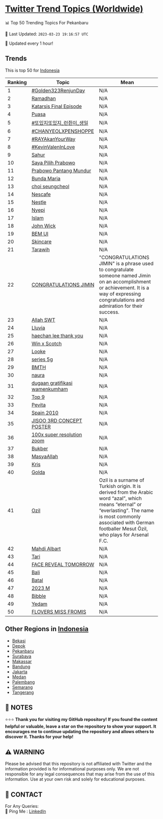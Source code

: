 [Twitter Trend Topics (Worldwide)](https://github.com/ErcinDedeoglu/Twitter-Trend-Topics)
==========


📊 Top 50 Trending Topics For Pekanbaru

📆 Last Updated: `2023-03-23 19:16:57 UTC`

🔧 Updated every 1 hour!


## Trends

This is top 50 for [Indonesia](</Indonesia>)

| Ranking | Topic | Mean |
| ------- | ------------ | ------------ |
| 1 | [#Golden323RenjunDay](http://twitter.com/search?q=%23Golden323RenjunDay) | N/A |
| 2 | [Ramadhan](http://twitter.com/search?q=Ramadhan) | N/A |
| 3 | [Katarsis Final Episode](http://twitter.com/search?q=Katarsis+Final+Episode) | N/A |
| 4 | [Puasa](http://twitter.com/search?q=Puasa) | N/A |
| 5 | [#또있지또있지_런쥔이_생일](http://twitter.com/search?q=%23%eb%98%90%ec%9e%88%ec%a7%80%eb%98%90%ec%9e%88%ec%a7%80_%eb%9f%b0%ec%a5%94%ec%9d%b4_%ec%83%9d%ec%9d%bc) | N/A |
| 6 | [#CHANYEOLXPENSHOPPE](http://twitter.com/search?q=%23CHANYEOLXPENSHOPPE) | N/A |
| 7 | [#RAYAkanYourWay](http://twitter.com/search?q=%23RAYAkanYourWay) | N/A |
| 8 | [#KevinValenInLove](http://twitter.com/search?q=%23KevinValenInLove) | N/A |
| 9 | [Sahur](http://twitter.com/search?q=Sahur) | N/A |
| 10 | [Saya Pilih Prabowo](http://twitter.com/search?q=Saya+Pilih+Prabowo) | N/A |
| 11 | [Prabowo Pantang Mundur](http://twitter.com/search?q=Prabowo+Pantang+Mundur) | N/A |
| 12 | [Bunda Maria](http://twitter.com/search?q=Bunda+Maria) | N/A |
| 13 | [choi seungcheol](http://twitter.com/search?q=choi+seungcheol) | N/A |
| 14 | [Nescafe](http://twitter.com/search?q=Nescafe) | N/A |
| 15 | [Nestle](http://twitter.com/search?q=Nestle) | N/A |
| 16 | [Nyepi](http://twitter.com/search?q=Nyepi) | N/A |
| 17 | [Islam](http://twitter.com/search?q=Islam) | N/A |
| 18 | [John Wick](http://twitter.com/search?q=John+Wick) | N/A |
| 19 | [BEM UI](http://twitter.com/search?q=BEM+UI) | N/A |
| 20 | [Skincare](http://twitter.com/search?q=Skincare) | N/A |
| 21 | [Tarawih](http://twitter.com/search?q=Tarawih) | N/A |
| 22 | [CONGRATULATIONS JIMIN](http://twitter.com/search?q=CONGRATULATIONS+JIMIN) | "CONGRATULATIONS JIMIN" is a phrase used to congratulate someone named Jimin on an accomplishment or achievement. It is a way of expressing congratulations and admiration for their success. |
| 23 | [Allah SWT](http://twitter.com/search?q=Allah+SWT) | N/A |
| 24 | [Lluvia](http://twitter.com/search?q=Lluvia) | N/A |
| 25 | [haechan lee thank you](http://twitter.com/search?q=haechan+lee+thank+you) | N/A |
| 26 | [Win x Scotch](http://twitter.com/search?q=Win+x+Scotch) | N/A |
| 27 | [Looke](http://twitter.com/search?q=Looke) | N/A |
| 28 | [series 5g](http://twitter.com/search?q=series+5g) | N/A |
| 29 | [BMTH](http://twitter.com/search?q=BMTH) | N/A |
| 30 | [naura](http://twitter.com/search?q=naura) | N/A |
| 31 | [dugaan gratifikasi wamenkumham](http://twitter.com/search?q=dugaan+gratifikasi+wamenkumham) | N/A |
| 32 | [Top 9](http://twitter.com/search?q=Top+9) | N/A |
| 33 | [Pevita](http://twitter.com/search?q=Pevita) | N/A |
| 34 | [Spain 2010](http://twitter.com/search?q=Spain+2010) | N/A |
| 35 | [JISOO 3RD CONCEPT POSTER](http://twitter.com/search?q=JISOO+3RD+CONCEPT+POSTER) | N/A |
| 36 | [100x super resolution zoom](http://twitter.com/search?q=100x+super+resolution+zoom) | N/A |
| 37 | [Bukber](http://twitter.com/search?q=Bukber) | N/A |
| 38 | [MasyaAllah](http://twitter.com/search?q=MasyaAllah) | N/A |
| 39 | [Kris](http://twitter.com/search?q=Kris) | N/A |
| 40 | [Golda](http://twitter.com/search?q=Golda) | N/A |
| 41 | [Ozil](http://twitter.com/search?q=Ozil) | Ozil is a surname of Turkish origin. It is derived from the Arabic word “azal”, which means “eternal” or “everlasting”. The name is most commonly associated with German footballer Mesut Özil, who plays for Arsenal F.C. |
| 42 | [Mahdi Albart](http://twitter.com/search?q=Mahdi+Albart) | N/A |
| 43 | [Tari](http://twitter.com/search?q=Tari) | N/A |
| 44 | [FACE REVEAL TOMORROW](http://twitter.com/search?q=FACE+REVEAL+TOMORROW) | N/A |
| 45 | [Bali](http://twitter.com/search?q=Bali) | N/A |
| 46 | [Batal](http://twitter.com/search?q=Batal) | N/A |
| 47 | [2023 M](http://twitter.com/search?q=2023+M) | N/A |
| 48 | [Bibble](http://twitter.com/search?q=Bibble) | N/A |
| 49 | [Yedam](http://twitter.com/search?q=Yedam) | N/A |
| 50 | [FLOVERS MISS FROMIS](http://twitter.com/search?q=FLOVERS+MISS+FROMIS) | N/A |



## Other Regions in [Indonesia](</Indonesia>)

* [Bekasi](</Indonesia/Bekasi.md>)
* [Depok](</Indonesia/Depok.md>)
* [Pekanbaru](</Indonesia/Pekanbaru.md>)
* [Surabaya](</Indonesia/Surabaya.md>)
* [Makassar](</Indonesia/Makassar.md>)
* [Bandung](</Indonesia/Bandung.md>)
* [Jakarta](</Indonesia/Jakarta.md>)
* [Medan](</Indonesia/Medan.md>)
* [Palembang](</Indonesia/Palembang.md>)
* [Semarang](</Indonesia/Semarang.md>)
* [Tangerang](</Indonesia/Tangerang.md>)



## 📝 NOTES

⭐⭐⭐ **Thank you for visiting my GitHub repository! If you found the content helpful or valuable, leave a star on the repository to show your support. It encourages me to continue updating the repository and allows others to discover it. Thanks for your help!**


## ⚠️ WARNING

Please be advised that this repository is not affiliated with Twitter and the information provided is for informational purposes only. We are not responsible for any legal consequences that may arise from the use of this information. Use at your own risk and solely for educational purposes.


## 📨 CONTACT

 For Any Queries:  
            🏓 Ping Me : [LinkedIn](https://www.linkedin.com/in/ercindedeoglu/)
